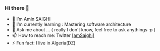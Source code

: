 ### Hi there 👋


- 🔭 I’m Amin SAIGHI
- 🌱 I’m currently learning : Mastering software architecture
- 💬 Ask me about ... ( really I don't know, feel free to ask anythings :p )
- 📫 How to reach me: Twitter [[amSaighi]](https://twitter.com/amSaighi) 
- ⚡ Fun fact: I live in Algeria(DZ)
